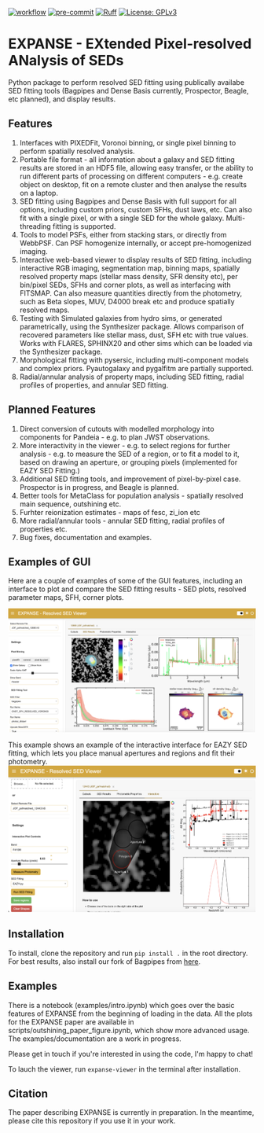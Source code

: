 [![workflow](https://github.com/tharvey303/EXPANSE/actions/workflows/python-app.yml/badge.svg)](https://github.com/tharvey303/galfind/actions)
[![pre-commit](https://img.shields.io/badge/pre--commit-enabled-brightgreen?logo=pre-commit&logoColor=white)](https://github.com/pre-commit/pre-commit)
[![Ruff](https://img.shields.io/endpoint?url=https://raw.githubusercontent.com/astral-sh/ruff/main/assets/badge/v2.json)](https://github.com/astral-sh/ruff)
[![License: GPLv3](https://img.shields.io/badge/License-GPLv3-blue.svg)](https://www.gnu.org/licenses/gpl-3.0)

# EXPANSE - EXtended Pixel-resolved ANalysis of SEDs

Python package to perform resolved SED fitting using publically availabe SED fitting tools (Bagpipes and Dense Basis currently, Prospector, Beagle, etc planned), and display results. 

## Features

1. Interfaces with PIXEDFit, Voronoi binning, or single pixel binning to perform spatially resolved analysis.
2. Portable file format - all information about a galaxy and SED fitting results are stored in an HDF5 file, allowing easy transfer, or the ability to run different parts of processing on different computers - e.g. create object on desktop, fit on a remote cluster and then analyse the results on a laptop.
3. SED fitting using Bagpipes and Dense Basis with full support for all options, including custom priors, custom SFHs, dust laws, etc. Can also fit with a single pixel, or with a single SED for the whole galaxy. Multi-threading fitting is supported. 
4. Tools to model PSFs, either from stacking stars, or directly from WebbPSF. Can PSF homogenize internally, or accept pre-homogenized imaging.
5. Interactive web-based viewer to display results of SED fitting, including interactive RGB imaging, segmentation map, binning maps, spatially resolved property maps (stellar mass density, SFR density etc), per bin/pixel SEDs, SFHs and corner plots, as well as interfacing with FITSMAP. Can also measure quantities directly from the photometry, such as Beta slopes, MUV, D4000 break etc and produce spatially resolved maps.
6. Testing with Simulated galaxies from hydro sims, or generated parametrically, using the Synthesizer package. Allows comparison of recovered parameters like stellar mass, dust, SFH etc with true values. Works with FLARES, SPHINX20 and other sims which can be loaded via the Synthesizer package.
7. Morphological fitting with pysersic, including multi-component models and complex priors. Pyautogalaxy and pygalfitm are partially supported.
8. Radial/annular analysis of property maps, including SED fitting, radial profiles of properties, and annular SED fitting.

## Planned Features

1. Direct conversion of cutouts with modelled morphology into components for Pandeia - e.g. to plan JWST observations.
2. More interactivity in the viewer - e.g. to select regions for further analysis - e.g. to measure the SED of a region, or to fit a model to it, based on drawing an aperture, or grouping pixels (implemented for EAZY SED Fitting.)
3. Additional SED fitting tools, and improvement of pixel-by-pixel case. Prospector is in progress, and Beagle is planned.
4. Better tools for MetaClass for population analysis - spatially resolved main sequence, outshining etc.
5. Furhter reionization estimates - maps of fesc, zi_ion etc
6. More radial/annular tools - annular SED fitting, radial profiles of properties etc.
7. Bug fixes, documentation and examples.

## Examples of GUI

Here are a couple of examples of some of the GUI features, including an interface to plot and compare the SED fitting results - SED plots, resolved parameter maps, SFH, corner plots.

![GUI 1](https://github.com/tHarvey303/EXPANSE/blob/master/src/EXPANSE/gui/examples/EXPANSE_1.png)

This example shows an example of the interactive interface for EAZY SED fitting, which lets you place manual apertures and regions and fit their photometry. 
![GUI 2](https://github.com/tHarvey303/EXPANSE/blob/master/src/EXPANSE/gui/examples/EXPANSE_2.png)

## Installation

To install, clone the repository and run `pip install .` in the root directory. For best results, also install our fork of Bagpipes from [here](https://github.com/tHarvey303/bagpipes). 

## Examples

There is a notebook (examples/intro.ipynb) which goes over the basic features of EXPANSE from the beginning of loading in the data. All the plots for the EXPANSE paper are available in scripts/outshining_paper_figure.ipynb, which show more advanced usage. The examples/documentation are a work in progress.

Please get in touch if you're interested in using the code, I'm happy to chat!

To lauch the viewer, run `expanse-viewer` in the terminal after installation.

## Citation

The paper describing EXPANSE is currently in preparation. In the meantime, please cite this repository if you use it in your work.
